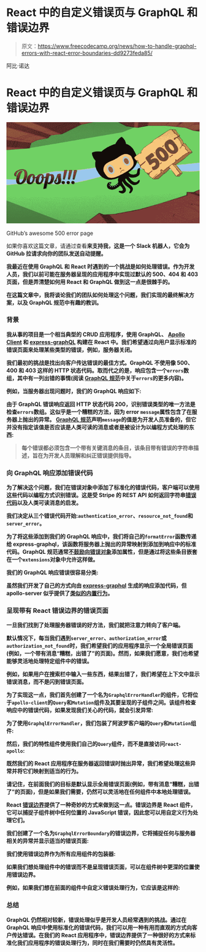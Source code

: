 # React 中的自定义错误页与 GraphQL 和错误边界

> 原文：<https://www.freecodecamp.org/news/how-to-handle-graphql-errors-with-react-error-boundaries-dd9273feda85/>

阿比·诺达

# React 中的自定义错误页与 GraphQL 和错误边界

![1*20J63XycbuDOp4NRTLKeMQ](img/293e2f02a8ef2446b79b4611c86a7785.png)

GitHub’s awesome 500 error page

如果你喜欢这篇文章，请通过查看[](https://pullreminders.com/?utm_source=medium&utm_medium=react-errors)**来支持我，这是一个 Slack 机器人，它会为 GitHub 拉请求向你的团队发送自动提醒。**

**我最近在使用 GraphQL 和 React 时遇到的一个挑战是如何处理错误。作为开发人员，我们以前可能在服务器呈现的应用程序中实现过默认的 500、404 和 403 页面，但是弄清楚如何用 React 和 GraphQL 做到这一点是很棘手的。**

**在这篇文章中，我将谈论我们的团队如何处理这个问题，我们实现的最终解决方案，以及 GraphQL 规范中有趣的教训。**

### **背景**

**我从事的项目是一个相当典型的 CRUD 应用程序，使用 GraphQL、 [Apollo Client](https://www.apollographql.com/docs/react/) 和 [express-graphQL](https://github.com/graphql/express-graphql) 构建在 React 中。我们希望通过向用户显示标准的错误页面来处理某些类型的错误，例如，服务器关闭。**

**我们最初的挑战是找出向客户传达错误的最佳方式。GraphQL 不使用像 500、400 和 403 这样的 HTTP 状态代码。取而代之的是，响应包含一个`errors`数组，其中有一列出错的事情(阅读 [GraphQL 规范](http://facebook.github.io/graphql/June2018/#sec-Response-Format)中关于`errors`的更多内容)。**

**例如，当服务器出现问题时，我们的 GraphQL 响应如下:**

**由于 GraphQL 错误响应返回 HTTP 状态代码 200，识别错误类型的唯一方法是检查`errors`数组。这似乎是一个糟糕的方法，因为 error `message`属性包含了在服务器上抛出的异常。 [GraphQL 规范](http://facebook.github.io/graphql/June2018/#sec-Errors)声明`message`的值是为开发人员准备的，但它并没有指定该值是否应该是人类可读的消息或者是被设计为以编程方式处理的东西:**

> **每个错误都必须包含一个带有关键消息的条目，该条目带有错误的字符串描述，旨在为开发人员理解和纠正错误提供指导。**

### **向 GraphQL 响应添加错误代码**

**为了解决这个问题，我们在错误对象中添加了标准化的错误代码，客户端可以使用这些代码以编程方式识别错误。这是受 Stripe 的 REST API 如何返回字符串[错误代码](https://stripe.com/docs/error-codes)以及人类可读消息的启发。**

**我们决定从三个错误代码开始:`authentication_error`、`resource_not_found`和`server_error`。**

**为了将这些添加到我们的 GraphQL 响应中，我们将自己的`formatError`函数传递给 express-graphql，该函数将服务器上抛出的异常映射到添加到响应中的标准代码。GraphQL 规范通常[不鼓励向错误对象](http://facebook.github.io/graphql/June2018/#example-fce18)添加属性，但是通过将这些条目嵌套在一个`extensions`对象中允许这样做。**

**我们的 GraphQL 响应错误很容易分类:**

**虽然我们开发了自己的方式向由 [express-graphql](https://github.com/graphql/express-graphql) 生成的响应添加代码，但 apollo-server 似乎提供了[类似的内置行为](https://www.apollographql.com/docs/apollo-server/v2/features/errors.html#Codes)。**

### **呈现带有 React 错误边界的错误页面**

**一旦我们找到了处理服务器错误的好方法，我们就把注意力转向了客户端。**

**默认情况下，每当我们遇到`server_error`、`authorization_error`或`authorization_not_found`时，我们希望我们的应用程序显示一个全局错误页面(例如，一个带有消息“糟糕，出错了”的页面)。然而，如果我们愿意，我们也希望能够灵活地处理特定组件中的错误。**

**例如，如果用户在搜索栏中输入一些东西，结果出错了，我们希望在上下文中显示错误消息，而不是闪到错误页面。**

**为了实现这一点，我们首先创建了一个名为`GraphqlErrorHandler`的组件，它将位于`apollo-client`的`Query`和`Mutation`组件及其要呈现的子组件之间。该组件检查响应中的错误代码，如果发现我们关心的代码，就会引发异常:**

**为了使用`GraphqlErrorHandler`，我们包装了阿波罗客户端的`Query`和`Mutation`组件:**

**然后，我们的特性组件使用我们自己的`Query`组件，而不是直接访问`react-apollo`:**

**既然我们的 React 应用程序在服务器返回错误时抛出异常，我们希望处理这些异常并将它们映射到适当的行为。**

**请记住，在前面我们的目标是默认显示全局错误页面(例如，带有消息“糟糕，出错了”的页面)，但是如果我们需要，仍然可以灵活地在任何组件中本地处理错误。**

**React [错误边界](https://reactjs.org/docs/error-boundaries.html)提供了一种奇妙的方式来做到这一点。错误边界是 React 组件，它可以捕捉子组件树中任何位置的 JavaScript 错误，因此您可以用自定义行为处理它们。**

**我们创建了一个名为`GraphqlErrorBoundary`的错误边界，它将捕捉任何与服务器相关的异常并显示适当的错误页面:**

**我们使用错误边界作为所有应用组件的包装器:**

**如果我们想处理组件中的错误而不是呈现错误页面，可以在组件树中更深的位置使用错误边界。**

**例如，如果我们想在前面的组件中自定义错误处理行为，它应该是这样的:**

### **总结**

**GraphQL 仍然相对较新，错误处理似乎是开发人员经常遇到的挑战。通过在 GraphQL 响应中使用标准化的错误代码，我们可以用一种有用而直观的方式向客户传达错误。在我们的 React 应用程序中，错误边界提供了一种很好的方式来标准化我们应用程序的错误处理行为，同时在我们需要时仍然具有灵活性。**